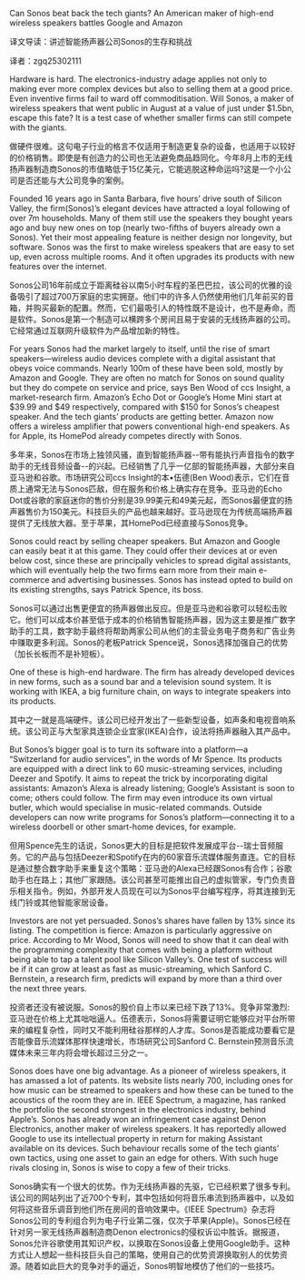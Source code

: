 Can Sonos beat back the tech giants?
An American maker of high-end wireless speakers battles Google and Amazon

译文导读：讲述智能扬声器公司Sonos的生存和挑战

译者：zgq25302111

Hardware is hard. The electronics-industry adage applies not only to making ever more complex devices but also to selling them at a good price. Even inventive firms fail to ward off commoditisation. Will Sonos, a maker of wireless speakers that went public in August at a value of just under $1.5bn, escape this fate? It is a test case of whether smaller firms can still compete with the giants.

做硬件很难。这句电子行业的格言不仅适用于制造更复杂的设备，也适用于以较好的价格销售。即使是有创造力的公司也无法避免商品趋同化。今年8月上市的无线扬声器制造商Sonos的市值略低于15亿美元，它能逃脱这种命运吗?这是一个小公司是否还能与大公司竞争的案例。

Founded 16 years ago in Santa Barbara, five hours’ drive south of Silicon Valley, the firm(Sonos)’s elegant devices have attracted a loyal following of over 7m households. Many of them still use the speakers they bought years ago and buy new ones on top (nearly two-fifths of buyers already own a Sonos). Yet their most appealing feature is neither design nor longevity, but software. Sonos was the first to make wireless speakers that are easy to set up, even across multiple rooms. And it often upgrades its products with new features over the internet.

Sonos公司16年前成立于距离硅谷以南5小时车程的圣巴巴拉，该公司的优雅的设备吸引了超过700万家庭的忠实拥趸。他们中的许多人仍然使用他们几年前买的音箱，并购买最新的配置。然而，它们最吸引人的特性既不是设计，也不是寿命，而是软件。Sonos是第一个制造可以横跨多个房间且易于安装的无线扬声器的公司。它经常通过互联网升级软件为产品增加新的特性。

For years Sonos had the market largely to itself, until the rise of smart speakers—wireless audio devices complete with a digital assistant that obeys voice commands. Nearly 100m of these have been sold, mostly by Amazon and Google. They are often no match for Sonos on sound quality but they do compete on service and price, says Ben Wood of ccs Insight, a market-research firm. Amazon’s Echo Dot or Google’s Home Mini start at $39.99 and $49 respectively, compared with $150 for Sonos’s cheapest speaker. And the tech giants’ products are getting better. Amazon now offers a wireless amplifier that powers conventional high-end speakers. As for Apple, its HomePod already competes directly with Sonos.

多年来，Sonos在市场上独领风骚，直到智能扬声器--带有能执行声音指令的数字助手的无线音频设备--的兴起。已经销售了几乎一亿部的智能扬声器，大部分来自亚马逊和谷歌。市场研究公司ccs Insight的本•伍德(Ben Wood)表示，它们在音质上通常无法与Sonos匹敌，但在服务和价格上确实存在竞争。亚马逊的Echo Dot或谷歌的家庭迷你的售价分别是39.99美元和49美元起，而Sonos最便宜的扬声器售价为150美元。科技巨头的产品也越来越好。亚马逊现在为传统高端扬声器提供了无线放大器。至于苹果，其HomePod已经直接与Sonos竞争。

Sonos could react by selling cheaper speakers. But Amazon and Google can easily beat it at this game. They could offer their devices at or even below cost, since these are principally vehicles to spread digital assistants, which will eventually help the two firms earn more from their main e-commerce and advertising businesses. Sonos has instead opted to build on its existing strengths, says Patrick Spence, its boss.

Sonos可以通过出售更便宜的扬声器做出反应。但是亚马逊和谷歌可以轻松击败它。他们可以成本价甚至低于成本的价格销售智能扬声器，因为这主要是推广数字助手的工具，数字助手最终将帮助两家公司从他们的主营业务电子商务和广告业务中赚取更多利润。Sonos的老板Patrick Spence说，Sonos选择加强自己的优势（加长长板而不是补短板）。

One of these is high-end hardware. The firm has already developed devices in new forms, such as a sound bar and a television sound system. It is working with IKEA, a big furniture chain, on ways to integrate speakers into its products.

其中之一就是高端硬件。该公司已经开发出了一些新型设备，如声条和电视音响系统。该公司正与大型家具连锁企业宜家(IKEA)合作，设法将扬声器融入其产品中。

But Sonos’s bigger goal is to turn its software into a platform—a “Switzerland for audio services”, in the words of Mr Spence. Its products are equipped with a direct link to 60 music-streaming services, including Deezer and Spotify. It aims to repeat the trick by incorporating digital assistants: Amazon’s Alexa is already listening; Google’s Assistant is soon to come; others could follow. The firm may even introduce its own virtual butler, which would specialise in music-related commands. Outside developers can now write programs for Sonos’s platform—connecting it to a wireless doorbell or other smart-home devices, for example.

但用Spence先生的话说，Sonos更大的目标是把软件发展成平台--瑞士音频服务。它的产品与包括Deezer和Spotify在内的60家音乐流媒体服务直连。它的目标是通过整合数字助手来重复这个策略：亚马逊的Alexa已经跟Sonos有合作；谷歌助手也在路上；其他厂家跟随。该公司甚至可能推出自己的虚拟管家，专门负责音乐相关指令。例如，外部开发人员现在可以为Sonos平台编写程序，将其连接到无线门铃或其他智能家居设备。

Investors are not yet persuaded. Sonos’s shares have fallen by 13% since its listing. The competition is fierce: Amazon is particularly aggressive on price. According to Mr Wood, Sonos will need to show that it can deal with the programming complexity that comes with being a platform without being able to tap a talent pool like Silicon Valley’s. One test of success will be if it can grow at least as fast as music-streaming, which Sanford C. Bernstein, a research firm, predicts will expand by more than a third over the next three years.

投资者还没有被说服。Sonos的股价自上市以来已经下跌了13%。竞争非常激烈:亚马逊在价格上尤其咄咄逼人。伍德表示，Sonos将需要证明它能够应对平台所带来的编程复杂性，同时又不能利用硅谷那样的人才库。Sonos是否能成功要看它是否能像音乐流媒体那样快速增长，市场研究公司Sanford C. Bernstein预测音乐流媒体未来三年内将会增长超过三分之一。

Sonos does have one big advantage. As a pioneer of wireless speakers, it has amassed a lot of patents. Its website lists nearly 700, including ones for how music can be streamed to speakers and how these can be tuned to the acoustics of the room they are in. IEEE Spectrum, a magazine, has ranked the portfolio the second strongest in the electronics industry, behind Apple’s. Sonos has already won an infringement case against Denon Electronics, another maker of wireless speakers. It has reportedly allowed Google to use its intellectual property in return for making Assistant available on its devices. Such behaviour recalls some of the tech giants’ own tactics, using one asset to gain an edge for others. With such huge rivals closing in, Sonos is wise to copy a few of their tricks.

Sonos确实有一个很大的优势。作为无线扬声器的先驱，它已经积累了很多专利。该公司的网站列出了近700个专利，其中包括如何将音乐串流到扬声器中，以及如何将这些音乐调音到他们所在房间的音响效果中。《IEEE Spectrum》杂志将Sonos公司的专利组合列为电子行业第二强，仅次于苹果(Apple)。Sonos已经在针对另一家无线扬声器制造商Denon electronics的侵权诉讼中胜诉。据报道，Sonos允许谷歌使用其知识产权，以换取在Sonos设备上使用Google助手。这种方式让人想起一些科技巨头自己的策略，使用自己的优势资源换取别人的优势资源。随着如此巨大的竞争对手的逼近，Sonos明智地模仿了他们的一些技巧。